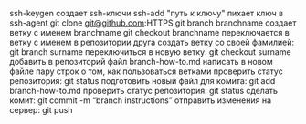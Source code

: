 ssh-keygen создает ssh-ключи
ssh-add "путь к ключу" пихает ключ в ssh-agent
git clone git@github.com:HTTPS
git branch branchname создает ветку с именем branchname
git checkout branchname переключается в ветку с именем
в репозитории друга создать ветку со своей фамилией: git branch surname
переключиться в новую ветку: git checkout surname
добавить в репозиторий файл branch-how-to.md
написать в новом файле пару строк о том, как пользоваться ветками
проверить статус репозитория: git status
подготовить новый файл для комита: git add branch-how-to.md
проверить статус репозитория: git status
сделать комит: git commit -m “branch instructions”
отправить изменения на сервер: git push